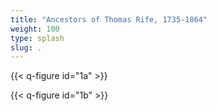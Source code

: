 ```yaml
---
title: "Ancestors of Thomas Rife, 1735-1864"
weight: 100
type: splash
slug: .
---
```


{{< q-figure id="1a" >}}

{{< q-figure id="1b" >}}
